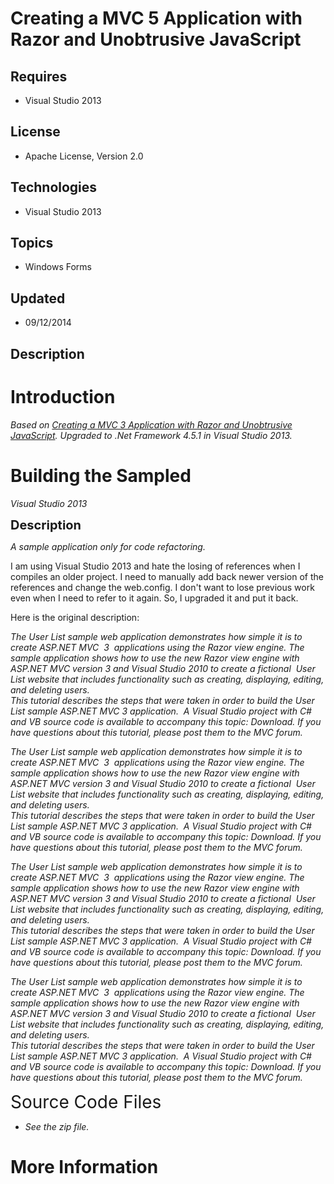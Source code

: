 # Creating a MVC 5 Application with Razor and Unobtrusive JavaScript
## Requires
- Visual Studio 2013
## License
- Apache License, Version 2.0
## Technologies
- Visual Studio 2013
## Topics
- Windows Forms
## Updated
- 09/12/2014
## Description

<h1>Introduction</h1>
<p><em>Based on <a href="http://www.asp.net/mvc/tutorials/older-versions/javascript/creating-a-mvc-3-application-with-razor-and-unobtrusive-javascript">
Creating a MVC 3 Application with Razor and Unobtrusive JavaScript</a>. Upgraded to .Net Framework 4.5.1 in Visual Studio 2013.</em></p>
<h1><span>Building the Sampled&nbsp;</span></h1>
<p><em><em>Visual Studio 2013</em></em></p>
<p><span style="font-size:20px; font-weight:bold">Description</span></p>
<p><em>A sample application only for code refactoring.</em></p>
<p>I am using Visual Studio 2013 and hate the losing of references when I compiles an older project. I need to manually add back newer version of the references and&nbsp;change the web.config. I don't want to lose previous work even when I need to refer to
 it again. So, I upgraded it and put it back.</p>
<p>Here is the original description:</p>
<p><em>The User List sample web application demonstrates how simple it is to create ASP.NET MVC &nbsp;3 &nbsp;applications using the Razor view engine. The sample application shows how to use the new Razor view engine with ASP.NET MVC version 3 and Visual Studio
 2010 to create a fictional &nbsp;User List website that includes functionality such as creating, displaying, editing, and deleting users.<br>
This tutorial describes the steps that were taken in order to build the User List sample ASP.NET MVC 3 application. &nbsp;A Visual Studio project with C# and VB source code is available to accompany this topic: Download. If you have questions about this tutorial,
 please post them to the MVC forum.</em></p>
<p><em><em>The User List sample web application demonstrates how simple it is to create ASP.NET MVC &nbsp;3 &nbsp;applications using the Razor view engine. The sample application shows how to use the new Razor view engine with ASP.NET MVC version 3 and Visual
 Studio 2010 to create a fictional &nbsp;User List website that includes functionality such as creating, displaying, editing, and deleting users.<br>
This tutorial describes the steps that were taken in order to build the User List sample ASP.NET MVC 3 application. &nbsp;A Visual Studio project with C# and VB source code is available to accompany this topic: Download. If you have questions about this tutorial,
 please post them to the MVC forum.</em></em></p>
<p><em><em><em>The User List sample web application demonstrates how simple it is to create ASP.NET MVC &nbsp;3 &nbsp;applications using the Razor view engine. The sample application shows how to use the new Razor view engine with ASP.NET MVC version 3 and
 Visual Studio 2010 to create a fictional &nbsp;User List website that includes functionality such as creating, displaying, editing, and deleting users.<br>
This tutorial describes the steps that were taken in order to build the User List sample ASP.NET MVC 3 application. &nbsp;A Visual Studio project with C# and VB source code is available to accompany this topic: Download. If you have questions about this tutorial,
 please post them to the MVC forum.</em></em></em></p>
<p><em><em><em><em>The User List sample web application demonstrates how simple it is to create ASP.NET MVC &nbsp;3 &nbsp;applications using the Razor view engine. The sample application shows how to use the new Razor view engine with ASP.NET MVC version 3
 and Visual Studio 2010 to create a fictional &nbsp;User List website that includes functionality such as creating, displaying, editing, and deleting users.<br>
This tutorial describes the steps that were taken in order to build the User List sample ASP.NET MVC 3 application. &nbsp;A Visual Studio project with C# and VB source code is available to accompany this topic: Download. If you have questions about this tutorial,
 please post them to the MVC forum.</em></em></em></em></p>
<p><span style="font-size:2em">Source Code Files</span></p>
<ul>
<li><em>See the zip file.</em> </li></ul>
<h1>More Information</h1>
